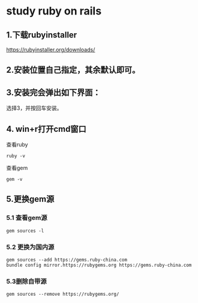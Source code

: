 # study ruby on rails
## 1.下载rubyinstaller
<u>https://rubyinstaller.org/downloads/</u>
## 2.安装位置自己指定，其余默认即可。
## 3.安装完会弹出如下界面：
选择3，并按回车安装。
## 4. win+r打开cmd窗口
查看ruby
````
ruby -v
````
查看gem
````
gem -v
````
## 5.更换gem源
### 5.1 查看gem源
````
gem sources -l
````
### 5.2 更换为国内源
````
gem sources --add https://gems.ruby-china.com
bundle config mirror.https://rubygems.org https://gems.ruby-china.com
````
### 5.3删除自带源
````
gem sources --remove https://rubygems.org/
````
